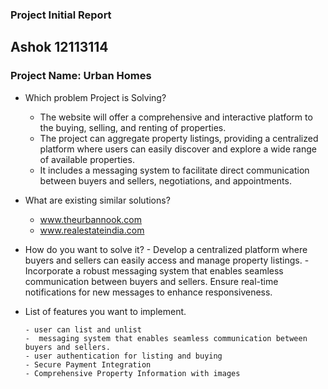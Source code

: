 ### Project Initial Report

## Ashok 12113114


### Project Name: Urban Homes

- Which problem Project is Solving?

    - The website will offer a comprehensive and interactive platform  to the   buying, selling, and renting of properties.  
    - The project can aggregate property listings, providing a centralized platform where users can easily discover and explore a wide range of available properties.
    - It includes a messaging system to facilitate direct communication between buyers and sellers, negotiations, and appointments.

- What are existing similar solutions?

    - www.theurbannook.com
    - www.realestateindia.com

- How do you want to solve it?
      - Develop a centralized platform where buyers and sellers can easily access and manage property listings.
      - Incorporate a robust messaging system that enables seamless communication between buyers and sellers. Ensure real-time notifications for new messages to enhance responsiveness.
      

- List of features you want to implement.

      - user can list and unlist 
      -  messaging system that enables seamless communication between buyers and sellers.
      - user authentication for listing and buying
      - Secure Payment Integration
      - Comprehensive Property Information with images

